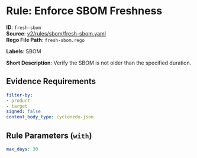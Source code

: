 # Rule: Enforce SBOM Freshness

**ID**: `fresh-sbom`  
**Source**: [v2/rules/sbom/fresh-sbom.yaml](https://github.com/scribe-public/sample-policies/v2/rules/sbom/fresh-sbom.yaml)  
**Rego File Path**: `fresh-sbom.rego`  

**Labels**: SBOM

**Short Description**: Verify the SBOM is not older than the specified duration.

## Evidence Requirements

```yaml
filter-by:
- product
- target
signed: false
content_body_type: cyclonedx-json
```
## Rule Parameters (`with`)

```yaml
max_days: 30
```
